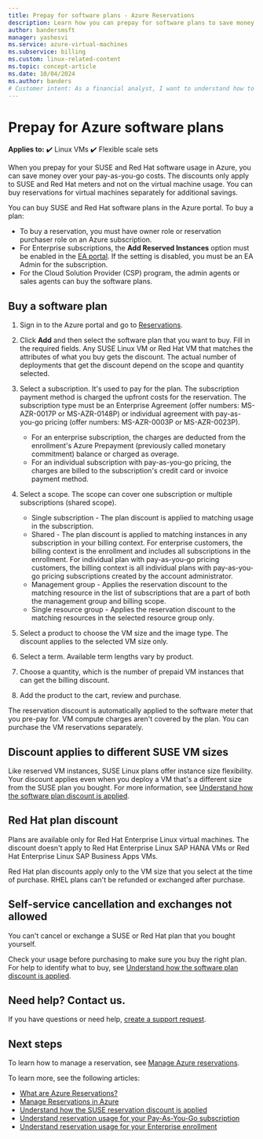 ```yaml
---
title: Prepay for software plans - Azure Reservations
description: Learn how you can prepay for software plans to save money over your pay-as-you-go costs.
author: bandersmsft
manager: yashesvi
ms.service: azure-virtual-machines
ms.subservice: billing
ms.custom: linux-related-content
ms.topic: concept-article
ms.date: 10/04/2024
ms.author: banders
# Customer intent: As a financial analyst, I want to understand how to prepay for software plans, so that I can save costs on SUSE and RedHat software usage in Azure and optimize our cloud budget.
---
```

# Prepay for Azure software plans

**Applies to:** :heavy_check_mark: Linux VMs :heavy_check_mark: Flexible scale sets 

When you prepay for your SUSE and Red Hat software usage in Azure, you can save money over your pay-as-you-go costs. The discounts only apply to SUSE and Red Hat meters and not on the virtual machine usage. You can buy reservations for virtual machines separately for additional savings.

You can buy SUSE and Red Hat software plans in the Azure portal. To buy a plan:

- To buy a reservation, you must have owner role or reservation purchaser role on an Azure subscription.
- For Enterprise subscriptions, the **Add Reserved Instances** option must be enabled in the [EA portal](https://ea.azure.com/). If the setting is disabled, you must be an EA Admin for the subscription.
- For the Cloud Solution Provider (CSP) program, the admin agents or sales agents can buy the software plans.

## Buy a software plan

1. Sign in to the Azure portal and go to [Reservations](https://portal.azure.com/#blade/Microsoft_Azure_Reservations/ReservationsBrowseBlade).
1. Click **Add** and then select the software plan that you want to buy.
Fill in the required fields. Any SUSE Linux VM or Red Hat VM that matches the attributes of what you buy gets the discount. The actual number of deployments that get the discount depend on the scope and quantity selected.

3. Select a subscription. It's used to pay for the plan.
The subscription payment method is charged the upfront costs for the reservation. The subscription type must be an Enterprise Agreement (offer numbers: MS-AZR-0017P or MS-AZR-0148P) or individual agreement with pay-as-you-go pricing (offer numbers: MS-AZR-0003P or MS-AZR-0023P).
    - For an enterprise subscription, the charges are deducted from the enrollment's Azure Prepayment (previously called monetary commitment) balance or charged as overage.
    - For an individual subscription with pay-as-you-go pricing, the charges are billed to the subscription's credit card or invoice payment method.
4. Select a scope. The scope can cover one subscription or multiple subscriptions (shared scope).
    - Single subscription - The plan discount is applied to matching usage in the subscription.
    - Shared - The plan discount is applied to matching instances in any subscription in your billing context. For enterprise customers, the billing context is the enrollment and includes all subscriptions in the enrollment. For individual plan with pay-as-you-go pricing customers, the billing context is all individual plans with pay-as-you-go pricing subscriptions created by the account administrator.
    - Management group - Applies the reservation discount to the matching resource in the list of subscriptions that are a part of both the management group and billing scope.
    - Single resource group - Applies the reservation discount to the matching resources in the selected resource group only.
5. Select a product to choose the VM size and the image type. The discount applies to the selected VM size only.
6. Select a term. Available term lengths vary by product.
7. Choose a quantity, which is the number of prepaid VM instances that can get the billing discount.
8. Add the product to the cart, review and purchase.

The reservation discount is automatically applied to the software meter that you pre-pay for. VM compute charges aren't covered by the plan. You can purchase the VM reservations separately.

## Discount applies to different SUSE VM sizes

Like reserved VM instances, SUSE Linux plans offer instance size flexibility. Your discount applies even when you deploy a VM that's a different size from the SUSE plan you bought. For more information, see [Understand how the software plan discount is applied](/azure/cost-management-billing/reservations/understand-suse-reservation-charges).

## Red Hat plan discount

Plans are available only for Red Hat Enterprise Linux virtual machines. The discount doesn't apply to Red Hat Enterprise Linux SAP HANA VMs or Red Hat Enterprise Linux SAP Business Apps VMs.

Red Hat plan discounts apply only to the VM size that you select at the time of purchase. RHEL plans can't be refunded or exchanged after purchase.

## Self-service cancellation and exchanges not allowed

You can't cancel or exchange a SUSE or Red Hat plan that you bought yourself.

Check your usage before purchasing to make sure you buy the right plan. For help to identify what to buy, see [Understand how the software plan discount is applied](/azure/cost-management-billing/reservations/understand-suse-reservation-charges).

## Need help? Contact us.

If you have questions or need help, [create a support request](https://portal.azure.com/#blade/Microsoft_Azure_Support/HelpAndSupportBlade/newsupportrequest).

## Next steps

To learn how to manage a reservation, see [Manage Azure reservations](/azure/cost-management-billing/reservations/manage-reserved-vm-instance).

To learn more, see the following articles:

- [What are Azure Reservations?](/azure/cost-management-billing/reservations/save-compute-costs-reservations)
- [Manage Reservations in Azure](/azure/cost-management-billing/reservations/manage-reserved-vm-instance)
- [Understand how the SUSE reservation discount is applied](/azure/cost-management-billing/reservations/understand-suse-reservation-charges)
- [Understand reservation usage for your Pay-As-You-Go subscription](/azure/cost-management-billing/reservations/understand-reserved-instance-usage)
- [Understand reservation usage for your Enterprise enrollment](/azure/cost-management-billing/reservations/understand-reserved-instance-usage-ea)
